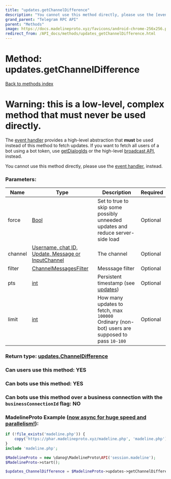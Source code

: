```yaml
---
title: "updates.getChannelDifference"
description: "You cannot use this method directly, please use the [event handler](https://docs.madelineproto.xyz/docs/UPDATES.html), instead."
grand_parent: "Telegram RPC API"
parent: "Methods"
image: https://docs.madelineproto.xyz/favicons/android-chrome-256x256.png
redirect_from: /API_docs/methods/updates_getChannelDifference.html
---
```

# Method: updates.getChannelDifference
[Back to methods index](index.html)



# Warning: this is a low-level, complex method that **must never** be used directly.
The [event handler](https://docs.madelineproto.xyz/docs/UPDATES.html) provides a high-level abstraction that **must** be used instead of this method to fetch updates.
If you want to fetch all users of a bot using a bot token, use [getDialogIds](https://docs.madelineproto.xyz/docs/DIALOGS.html) or the high-level [broadcast API](https://docs.madelineproto.xyz/docs/BROADCAST.html), instead.

You cannot use this method directly, please use the [event handler](https://docs.madelineproto.xyz/docs/UPDATES.html), instead.

### Parameters:

| Name     |    Type       | Description | Required |
|----------|---------------|-------------|----------|
|force|[Bool](/API_docs/types/Bool.html) | Set to true to skip some possibly unneeded updates and reduce server-side load | Optional|
|channel|[Username, chat ID, Update, Message or InputChannel](/API_docs/types/InputChannel.html) | The channel | Optional|
|filter|[ChannelMessagesFilter](/API_docs/types/ChannelMessagesFilter.html) | Messsage filter | Optional|
|pts|[int](/API_docs/types/int.html) | Persistent timestamp (see [updates](https://core.telegram.org/api/updates)) | Optional|
|limit|[int](/API_docs/types/int.html) | How many updates to fetch, max `100000`<br>Ordinary (non-bot) users are supposed to pass `10-100` | Optional|


### Return type: [updates.ChannelDifference](/API_docs/types/updates.ChannelDifference.html)

### Can users use this method: **YES**


### Can bots use this method: **YES**


### Can bots use this method over a business connection with the `businessConnectionId` flag: **NO**


### MadelineProto Example ([now async for huge speed and parallelism!](https://docs.madelineproto.xyz/docs/ASYNC.html)):


```php
if (!file_exists('madeline.php')) {
    copy('https://phar.madelineproto.xyz/madeline.php', 'madeline.php');
}
include 'madeline.php';

$MadelineProto = new \danog\MadelineProto\API('session.madeline');
$MadelineProto->start();

$updates_ChannelDifference = $MadelineProto->updates->getChannelDifference(force: $Bool, channel: $InputChannel, filter: $ChannelMessagesFilter, pts: $int, limit: $int, );
```

